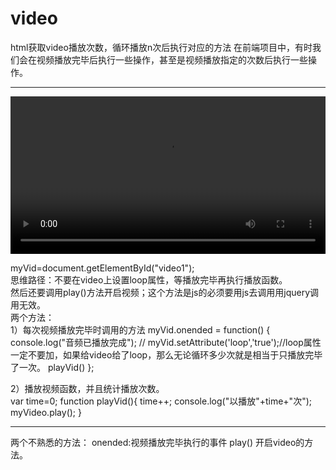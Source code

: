 # video
html获取video播放次数，循环播放n次后执行对应的方法
在前端项目中，有时我们会在视频播放完毕后执行一些操作，甚至是视频播放指定的次数后执行一些操作。

---------------------------------------------------------------------



<video id="video1" controls="controls"  autoplay='autoplay' width="100%">
			<source src="http://clips.vorwaerts-gmbh.de/big_buck_bunny.mp4" type="video/mp4">
</video>

myVid=document.getElementById("video1");<br>
思维路径：不要在video上设置loop属性，等播放完毕再执行播放函数。<br>
然后还要调用play()方法开启视频；这个方法是js的必须要用js去调用用jquery调用无效。<br>
两个方法：<br>
1）每次视频播放完毕时调用的方法
myVid.onended = function() 
	{	
	 console.log("音频已播放完成");
//	myVid.setAttribute('loop','true');//loop属性一定不要加，如果给video给了loop，那么无论循环多少次就是相当于只播放完毕了一次。
	playVid()
	};
	
2）播放视频函数，并且统计播放次数。<br>
var time=0;
    function playVid(){
	 time++;
	console.log("以播放"+time+"次");
	myVideo.play();
}

<hr>
两个不熟悉的方法：
onended:视频播放完毕执行的事件
play() 开启video的方法。
